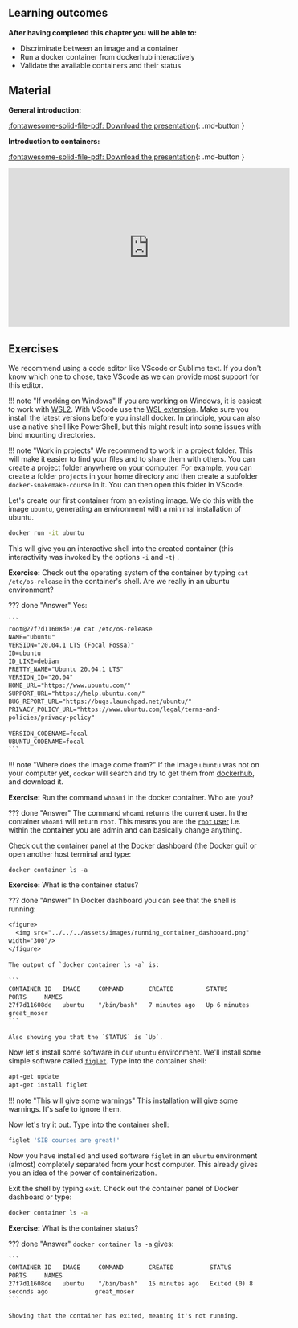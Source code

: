 ## Learning outcomes

**After having completed this chapter you will be able to:**

* Discriminate between an image and a container
* Run a docker container from dockerhub interactively
* Validate the available containers and their status

## Material

**General introduction:**

[:fontawesome-solid-file-pdf: Download the presentation](../../assets/pdf/general_introduction.pdf){: .md-button }

**Introduction to containers:**

[:fontawesome-solid-file-pdf: Download the presentation](../../assets/pdf/introduction_containers.pdf){: .md-button }

<iframe width="560" height="315" src="https://www.youtube.com/embed/Qfh80DlF1_4" title="YouTube video player" frameborder="0" allow="accelerometer; autoplay; clipboard-write; encrypted-media; gyroscope; picture-in-picture" allowfullscreen></iframe>

## Exercises

We recommend using a code editor like VScode or Sublime text. If you don't know which one to chose, take VScode as we can provide most support for this editor. 

!!! note "If working on Windows"
    If you are working on Windows, it is easiest to work with [WSL2](https://docs.microsoft.com/en-us/windows/wsl/install-win10). With VScode use the [WSL extension](https://marketplace.visualstudio.com/items?itemName=ms-vscode-remote.remote-wsl). Make sure you install the latest versions before you install docker. In principle, you can also use a native shell like PowerShell, but this might result into some issues with bind mounting directories.

!!! note "Work in projects"
    We recommend to work in a project folder. This will make it easier to find your files and to share them with others. You can create a project folder anywhere on your computer. For example, you can create a folder `projects` in your home directory and then create a subfolder `docker-snakemake-course` in it. You can then open this folder in VScode.

Let's create our first container from an existing image. We do this with the image `ubuntu`, generating an environment with a minimal installation of ubuntu.  

```sh
docker run -it ubuntu
```

This will give you an interactive shell into the created container (this interactivity was invoked by the options `-i` and `-t`) .

**Exercise:** Check out the operating system of the container by typing `cat /etc/os-release` in the container's shell. Are we really in an ubuntu environment?

??? done "Answer"
    Yes:

    ```
    root@27f7d11608de:/# cat /etc/os-release
    NAME="Ubuntu"
    VERSION="20.04.1 LTS (Focal Fossa)"
    ID=ubuntu
    ID_LIKE=debian
    PRETTY_NAME="Ubuntu 20.04.1 LTS"
    VERSION_ID="20.04"
    HOME_URL="https://www.ubuntu.com/"
    SUPPORT_URL="https://help.ubuntu.com/"
    BUG_REPORT_URL="https://bugs.launchpad.net/ubuntu/"
    PRIVACY_POLICY_URL="https://www.ubuntu.com/legal/terms-and-policies/privacy-policy"

    VERSION_CODENAME=focal
    UBUNTU_CODENAME=focal
    ```

!!! note "Where does the image come from?"
    If the image `ubuntu` was not on your computer yet, `docker` will search and try to get them from [dockerhub](https://hub.docker.com/), and download it.

**Exercise:** Run the command `whoami` in the docker container. Who are you?

??? done "Answer"
    The command `whoami` returns the current user. In the container `whoami` will return `root`. This means you are the [`root` user](https://en.wikipedia.org/wiki/Superuser) i.e. within the container you are admin and can basically change anything.  

Check out the container panel at the Docker dashboard (the Docker gui) or open another host terminal and type:

```
docker container ls -a
```

**Exercise:** What is the container status?

??? done "Answer"
    In Docker dashboard you can see that the shell is running:

    <figure>
      <img src="../../../assets/images/running_container_dashboard.png" width="300"/>
    </figure>

    The output of `docker container ls -a` is:

    ```
    CONTAINER ID   IMAGE     COMMAND       CREATED         STATUS         PORTS     NAMES
    27f7d11608de   ubuntu    "/bin/bash"   7 minutes ago   Up 6 minutes             great_moser
    ```

    Also showing you that the `STATUS` is `Up`.

Now let's install some software in our `ubuntu` environment. We'll install some simple software called [`figlet`](http://www.figlet.org/). Type into the container shell:

```sh
apt-get update
apt-get install figlet
```

!!! note "This will give some warnings"
    This installation will give some warnings. It's safe to ignore them.

Now let's try it out. Type into the container shell:

```sh
figlet 'SIB courses are great!'
```

Now you have installed and used software `figlet` in an `ubuntu` environment (almost) completely separated from your host computer. This already gives you an idea of the power of containerization.

Exit the shell by typing `exit`. Check out the container panel of Docker dashboard or type:

```sh
docker container ls -a
```

**Exercise:** What is the container status?

??? done "Answer"
    `docker container ls -a` gives:

    ```
    CONTAINER ID   IMAGE     COMMAND       CREATED          STATUS                     PORTS     NAMES
    27f7d11608de   ubuntu    "/bin/bash"   15 minutes ago   Exited (0) 8 seconds ago             great_moser
    ```

    Showing that the container has exited, meaning it's not running.

